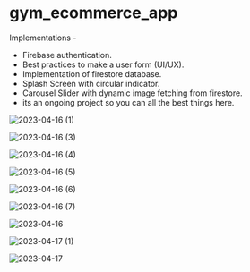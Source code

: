 # gym_ecommerce_app
Implementations -
* Firebase authentication. 
* Best practices to make a user form (UI/UX).
* Implementation of firestore database. 
* Splash Screen with circular indicator. 
* Carousel Slider with dynamic image fetching from firestore. 
* its an ongoing project so you can all the best things here. 




![2023-04-16 (1)](https://user-images.githubusercontent.com/75949643/232393457-6fe9566e-58d7-4f5f-83a1-c6077b168d47.png)

![2023-04-16 (3)](https://user-images.githubusercontent.com/75949643/232398879-d99a8dc9-3db9-4216-af70-ce4cabbc5896.png)

![2023-04-16 (4)](https://user-images.githubusercontent.com/75949643/232399032-80c6c614-c897-450f-a4a4-ab292f5df6c4.png)

![2023-04-16 (5)](https://user-images.githubusercontent.com/75949643/232399191-60375f9c-0eef-44a3-8f9a-db5f1fc2ab38.png)

![2023-04-16 (6)](https://user-images.githubusercontent.com/75949643/232399347-a6371336-8541-4d8a-9dfd-cfcd2968b660.png)

![2023-04-16 (7)](https://user-images.githubusercontent.com/75949643/232399537-e6e18a14-c5ba-4716-87fd-0dbf96a000c8.png)

![2023-04-16](https://user-images.githubusercontent.com/75949643/232399749-29dcb60e-84c9-471c-bb85-95052ecb31e9.png)

![2023-04-17 (1)](https://user-images.githubusercontent.com/75949643/232399939-3de6752c-bbe5-495c-a2ba-cfb12a0767f1.png)

![2023-04-17](https://user-images.githubusercontent.com/75949643/232400033-9172df0c-6fdd-4f1a-b508-65f18d1aa26e.png)

